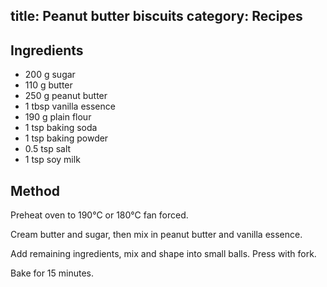 title: Peanut butter biscuits
category: Recipes
---
## Ingredients
- 200 g sugar
- 110 g butter
- 250 g peanut butter
- 1 tbsp vanilla essence
- 190 g plain flour
- 1 tsp baking soda
- 1 tsp baking powder
- 0.5 tsp salt
- 1 tsp soy milk

## Method
Preheat oven to 190°C or 180°C fan forced.

Cream butter and sugar, then mix in peanut butter and vanilla essence.

Add remaining ingredients, mix and shape into small balls. Press with fork.

Bake for 15 minutes.
